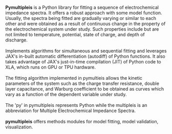 
**Pymultipleis** is a Python library for fitting a sequence of electrochemical impedance spectra. It offers a robust approach with some model function. Usually, the spectra being fitted are gradually varying or similar to each other and were obtained as a result of continuous change in the property of the electrochemical system under study. Such properties include but are not limited to temperature, potential, state of charge, and depth of discharge.
<br></br>
Implements algorithms for simultaneous and sequential fitting and leverages JAX's in-built automatic differentiation (autodiff) of Python functions. It also takes advantage of JAX's just-in-time compilation (JIT) of Python code to XLA, which runs on GPU or TPU hardware.
<br></br>
The fitting algorithm implemented in pymultieis allows the kinetic parameters of the system such as the charge transfer resistance, double layer capacitance, and Warburg coefficient to be obtained as curves which vary as a function of the dependent variable under study.
<br></br>
The 'py' in pymultipleis represents Python while the multipleis is an abbreviation for Multiple Electrochemical Impedance Spectra.
<br></br>
**pymultipleis** offers methods modules for model fitting, model validation, visualization.


